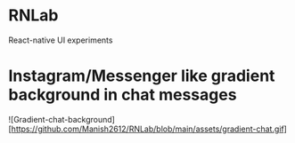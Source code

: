 # RNLab
React-native UI experiments

# Instagram/Messenger like gradient background in chat messages
![Gradient-chat-background][https://github.com/Manish2612/RNLab/blob/main/assets/gradient-chat.gif]
